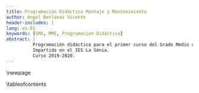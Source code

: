 ```yaml
---
title: Programación Didáctica Montaje y Mantenimiento
author: Angel Berlanas Vicente
header-includes: |
lang: es-ES
keywords: [SMX, MME, Programacion Didáctica]
abstract: |
          Programación didáctica para el primer curso del Grado Medio de Sistemas Microinformáticos y Redes. 
          Impartida en el IES La Sénia.
          Curso 2019-2020.
---
```


\newpage

\tableofcontents



